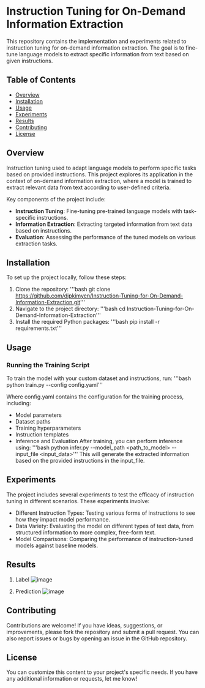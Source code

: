 # Instruction Tuning for On-Demand Information Extraction

This repository contains the implementation and experiments related to instruction tuning for on-demand information extraction. The goal is to fine-tune language models to extract specific information from text based on given instructions.

## Table of Contents

- [Overview](#overview)
- [Installation](#installation)
- [Usage](#usage)
- [Experiments](#experiments)
- [Results](#results)
- [Contributing](#contributing)
- [License](#license)

## Overview

Instruction tuning used to adapt language models to perform specific tasks based on provided instructions. This project explores its application in the context of on-demand information extraction, where a model is trained to extract relevant data from text according to user-defined criteria.

Key components of the project include:

- **Instruction Tuning**: Fine-tuning pre-trained language models with task-specific instructions.
- **Information Extraction**: Extracting targeted information from text data based on instructions.
- **Evaluation**: Assessing the performance of the tuned models on various extraction tasks.

## Installation

To set up the project locally, follow these steps:

1. Clone the repository:
   '''bash
   git clone https://github.com/dipkimyen/Instruction-Tuning-for-On-Demand-Information-Extraction.git'''
2. Navigate to the project directory:
  '''bash
  cd Instruction-Tuning-for-On-Demand-Information-Extraction'''
3. Install the required Python packages:
   '''bash
   pip install -r requirements.txt'''

## Usage
### Running the Training Script
To train the model with your custom dataset and instructions, run:
'''bash
python train.py --config config.yaml'''

Where config.yaml contains the configuration for the training process, including:
* Model parameters
* Dataset paths
* Training hyperparameters
* Instruction templates
* Inference and Evaluation
After training, you can perform inference using:
'''bash
python infer.py --model_path <path_to_model> --input_file <input_data>'''
This will generate the extracted information based on the provided instructions in the input_file.

## Experiments
The project includes several experiments to test the efficacy of instruction tuning in different scenarios. These experiments involve:
* Different Instruction Types: Testing various forms of instructions to see how they impact model performance.
* Data Variety: Evaluating the model on different types of text data, from structured information to more complex, free-form text.
* Model Comparisons: Comparing the performance of instruction-tuned models against baseline models.

## Results
1. Label
![image](https://github.com/user-attachments/assets/981783c0-6754-4a2a-9d41-d15d7e71cf79)

2. Prediction
![image](https://github.com/user-attachments/assets/b39819b4-733b-4af9-b7ec-5a271cdaf292)

   
## Contributing
Contributions are welcome! If you have ideas, suggestions, or improvements, please fork the repository and submit a pull request. You can also report issues or bugs by opening an issue in the GitHub repository.

## License
You can customize this content to your project's specific needs. If you have any additional information or requests, let me know!
